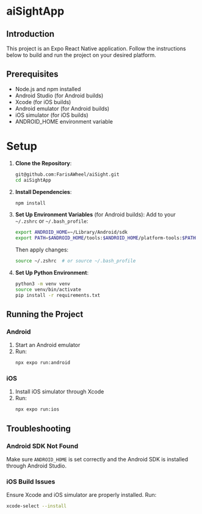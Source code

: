 # aiSightApp

## Introduction

This project is an Expo React Native application. Follow the instructions below to build and run the project on your desired platform.

## Prerequisites

- Node.js and npm installed
- Android Studio (for Android builds)
- Xcode (for iOS builds)
- Android emulator (for Android builds)
- iOS simulator (for iOS builds)
- ANDROID_HOME environment variable

# Setup

1. **Clone the Repository**:

   ```bash
   git@github.com:FarisAWheel/aiSight.git
   cd aiSightApp
   ```

2. **Install Dependencies**:

   ```bash
   npm install
   ```

3. **Set Up Environment Variables** (for Android builds):
   Add to your `~/.zshrc` or `~/.bash_profile`:

   ```bash
   export ANDROID_HOME=~/Library/Android/sdk
   export PATH=$ANDROID_HOME/tools:$ANDROID_HOME/platform-tools:$PATH
   ```

   Then apply changes:

   ```bash
   source ~/.zshrc  # or source ~/.bash_profile
   ```

4. **Set Up Python Environment**:
   ```bash
   python3 -m venv venv
   source venv/bin/activate
   pip install -r requirements.txt
   ```

## Running the Project

### Android

1. Start an Android emulator
2. Run:
   ```bash
   npx expo run:android
   ```

### iOS

1. Install iOS simulator through Xcode
2. Run:
   ```bash
   npx expo run:ios
   ```

## Troubleshooting

### Android SDK Not Found

Make sure `ANDROID_HOME` is set correctly and the Android SDK is installed through Android Studio.

### iOS Build Issues

Ensure Xcode and iOS simulator are properly installed. Run:

```bash
xcode-select --install
```
